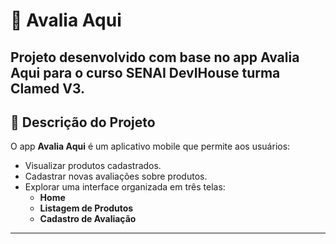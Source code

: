 # 📱 Avalia Aqui

Projeto desenvolvido com base no app **Avalia Aqui** para o curso SENAI DevIHouse turma Clamed V3.
---

## 🧾 Descrição do Projeto

O app **Avalia Aqui** é um aplicativo mobile que permite aos usuários:

- Visualizar produtos cadastrados.
- Cadastrar novas avaliações sobre produtos.
- Explorar uma interface organizada em três telas:
  - **Home**
  - **Listagem de Produtos**
  - **Cadastro de Avaliação**

---



